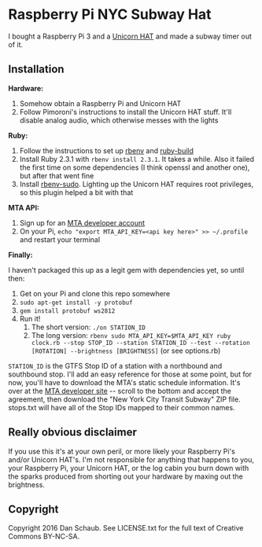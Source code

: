 # Raspberry Pi NYC Subway Hat

I bought a Raspberry Pi 3 and a [Unicorn HAT](https://shop.pimoroni.com/products/unicorn-hat) and made a subway timer out of it.

## Installation

**Hardware:**

1. Somehow obtain a Raspberry Pi and Unicorn HAT
1. Follow Pimoroni's instructions to install the Unicorn HAT stuff. It'll disable analog audio, which otherwise messes with the lights

**Ruby:**

1. Follow the instructions to set up [rbenv](https://github.com/rbenv/rbenv) and [ruby-build](https://github.com/rbenv/ruby-build)
1. Install Ruby 2.3.1 with `rbenv install 2.3.1`. It takes a while. Also it failed the first time on some dependencies (I think openssl and another one), but after that went fine
1. Install [rbenv-sudo](https://github.com/dcarley/rbenv-sudo). Lighting up the Unicorn HAT requires root privileges, so this plugin helped a bit with that

**MTA API:**

1. Sign up for an [MTA developer account](http://web.mta.info/developers/)
1. On your Pi, `echo "export MTA_API_KEY=<api key here>" >> ~/.profile` and restart your terminal

**Finally:**

I haven't packaged this up as a legit gem with dependencies yet, so until then:

1. Get on your Pi and clone this repo somewhere
1. `sudo apt-get install -y protobuf`
1. `gem install protobuf ws2812`
1. Run it!
    1. The short version: `./on STATION_ID`
    1. The long version: `rbenv sudo MTA_API_KEY=$MTA_API_KEY ruby clock.rb --stop STOP_ID --station STATION_ID --test --rotation [ROTATION] --brightness [BRIGHTNESS]` (or see options.rb)

`STATION_ID` is the GTFS Stop ID of a station with a northbound and southbound stop. I'll add an easy reference for those at some point, but for now, you'll have to download the MTA's static schedule information. It's over at the [MTA developer site](http://web.mta.info/developers/developer-data-terms.html) -- scroll to the bottom and accept the agreement, then download the "New York City Transit Subway" ZIP file. stops.txt will have all of the Stop IDs mapped to their common names.

## Really obvious disclaimer

If you use this it's at your own peril, or more likely your Raspberry Pi's and/or Unicorn HAT's. I'm not responsible for anything that happens to you, your Raspberry Pi, your Unicorn HAT, or the log cabin you burn down with the sparks produced from shorting out your hardware by maxing out the brightness.

## Copyright

Copyright 2016 Dan Schaub. See LICENSE.txt for the full text of Creative Commons BY-NC-SA.

